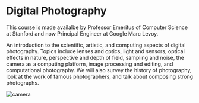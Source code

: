 # Digital Photography

This [course](https://sites.google.com/site/marclevoylectures/home) is made availalbe by Professor Emeritus of Computer Science at Stanford and now Principal Engineer at Google Marc Levoy. 

An introduction to the scientific, artistic, and computing aspects of digital photography. Topics include lenses and optics, light and sensors, optical effects in nature, perspective and depth of field, sampling and noise, the camera as a computing platform, image processing and editing, and computational photography. We will also survey the history of photography, look at the work of famous photographers, and talk about composing strong photographs.

![camera](https://sites.google.com/site/marclevoylectures/home/teaser-pictures-notext3.png?attredirects=0)
